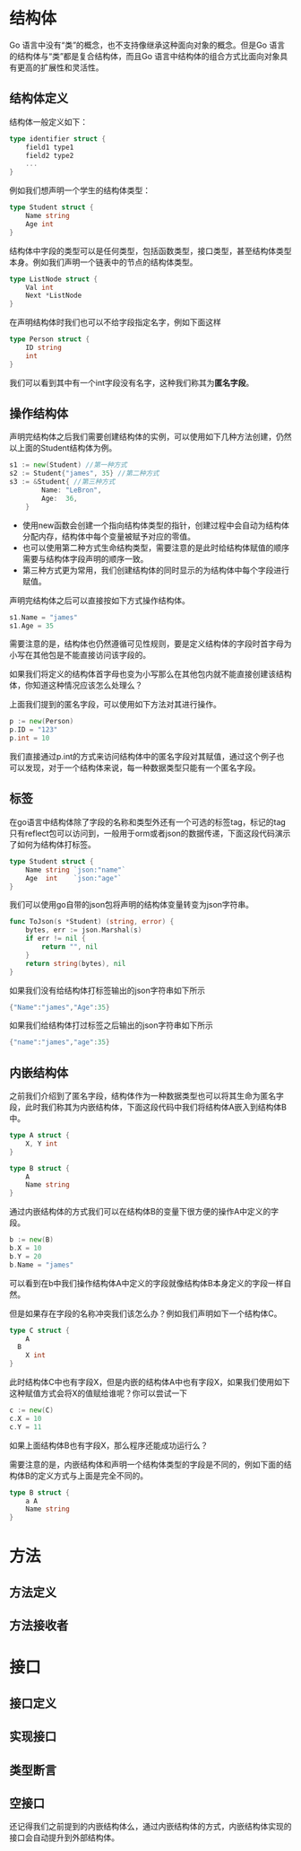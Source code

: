 # 结构体

Go 语言中没有“类”的概念，也不支持像继承这种面向对象的概念。但是Go 语言的结构体与“类”都是复合结构体，而且Go 语言中结构体的组合方式比面向对象具有更高的扩展性和灵活性。

## 结构体定义

结构体一般定义如下：

```go
type identifier struct {
    field1 type1
    field2 type2
    ...
}
```

例如我们想声明一个学生的结构体类型：

```go
type Student struct {
	Name string
	Age int
}
```

结构体中字段的类型可以是任何类型，包括函数类型，接口类型，甚至结构体类型本身。例如我们声明一个链表中的节点的结构体类型。

```go
type ListNode struct {
    Val int
    Next *ListNode
}
```

在声明结构体时我们也可以不给字段指定名字，例如下面这样

```go
type Person struct {
	ID string
	int
} 
```

我们可以看到其中有一个int字段没有名字，这种我们称其为**匿名字段**。

## 操作结构体

声明完结构体之后我们需要创建结构体的实例，可以使用如下几种方法创建，仍然以上面的Student结构体为例。

```go
s1 := new(Student) //第一种方式
s2 := Student{"james", 35} //第二种方式
s3 := &Student{ //第三种方式
		Name: "LeBron",
		Age:  36,
	}
```

- 使用new函数会创建一个指向结构体类型的指针，创建过程中会自动为结构体分配内存，结构体中每个变量被赋予对应的零值。
- 也可以使用第二种方式生命结构类型，需要注意的是此时给结构体赋值的顺序需要与结构体字段声明的顺序一致。
- 第三种方式更为常用，我们创建结构体的同时显示的为结构体中每个字段进行赋值。

声明完结构体之后可以直接按如下方式操作结构体。

```go
s1.Name = "james"
s1.Age = 35
```

需要注意的是，结构体也仍然遵循可见性规则，要是定义结构体的字段时首字母为小写在其他包是不能直接访问该字段的。

如果我们将定义的结构体首字母也变为小写那么在其他包内就不能直接创建该结构体，你知道这种情况应该怎么处理么？

上面我们提到的匿名字段，可以使用如下方法对其进行操作。

```go
p := new(Person)
p.ID = "123"
p.int = 10
```

我们直接通过p.int的方式来访问结构体中的匿名字段对其赋值，通过这个例子也可以发现，对于一个结构体来说，每一种数据类型只能有一个匿名字段。

## 标签

在go语言中结构体除了字段的名称和类型外还有一个可选的标签tag，标记的tag只有reflect包可以访问到，一般用于orm或者json的数据传递，下面这段代码演示了如何为结构体打标签。

```go
type Student struct {
	Name string `json:"name"`
	Age  int    `json:"age"`
}
```

我们可以使用go自带的json包将声明的结构体变量转变为json字符串。

```go
func ToJson(s *Student) (string, error) {
	bytes, err := json.Marshal(s)
	if err != nil {
		return "", nil
	}
	return string(bytes), nil
}
```

如果我们没有给结构体打标签输出的json字符串如下所示

```go
{"Name":"james","Age":35}
```

如果我们给结构体打过标签之后输出的json字符串如下所示

```go
{"name":"james","age":35}
```

## 内嵌结构体

之前我们介绍到了匿名字段，结构体作为一种数据类型也可以将其生命为匿名字段，此时我们称其为内嵌结构体，下面这段代码中我们将结构体A嵌入到结构体B中。

```go
type A struct {
	X, Y int
}

type B struct {
	A
	Name string
}
```

通过内嵌结构体的方式我们可以在结构体B的变量下很方便的操作A中定义的字段。

```go
b := new(B)
b.X = 10
b.Y = 20
b.Name = "james"
```

可以看到在b中我们操作结构体A中定义的字段就像结构体B本身定义的字段一样自然。

但是如果存在字段的名称冲突我们该怎么办？例如我们声明如下一个结构体C。

```go
type C struct {
	A
  B
	X int
}
```

此时结构体C中也有字段X，但是内嵌的结构体A中也有字段X，如果我们使用如下这种赋值方式会将X的值赋给谁呢？你可以尝试一下

```go
c := new(C)
c.X = 10
c.Y = 11
```

如果上面结构体B也有字段X，那么程序还能成功运行么？

需要注意的是，内嵌结构体和声明一个结构体类型的字段是不同的，例如下面的结构体B的定义方式与上面是完全不同的。

```go
type B struct {
	a A
	Name string
}
```

# 方法

## 方法定义



## 方法接收者



# 接口

## 接口定义



## 实现接口



## 类型断言



## 空接口



还记得我们之前提到的内嵌结构体么，通过内嵌结构体的方式，内嵌结构体实现的接口会自动提升到外部结构体。

